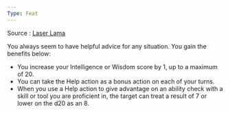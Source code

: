 ```yaml
---
Type: Feat
---
```

Source : [Laser Lama](https://drive.google.com/file/d/1ao60stDqRWfaB4nKIaQWhSNudxjWO6Eu/view)

You always seem to have helpful advice for any situation. You gain the benefits below:

- You increase your Intelligence or Wisdom score by 1, up to a maximum of 20.
- You can take the Help action as a bonus action on each of your turns.
- When you use a Help action to give advantage on an ability check with a skill or tool you are proficient in, the target can treat a result of 7 or lower on the d20 as an 8.